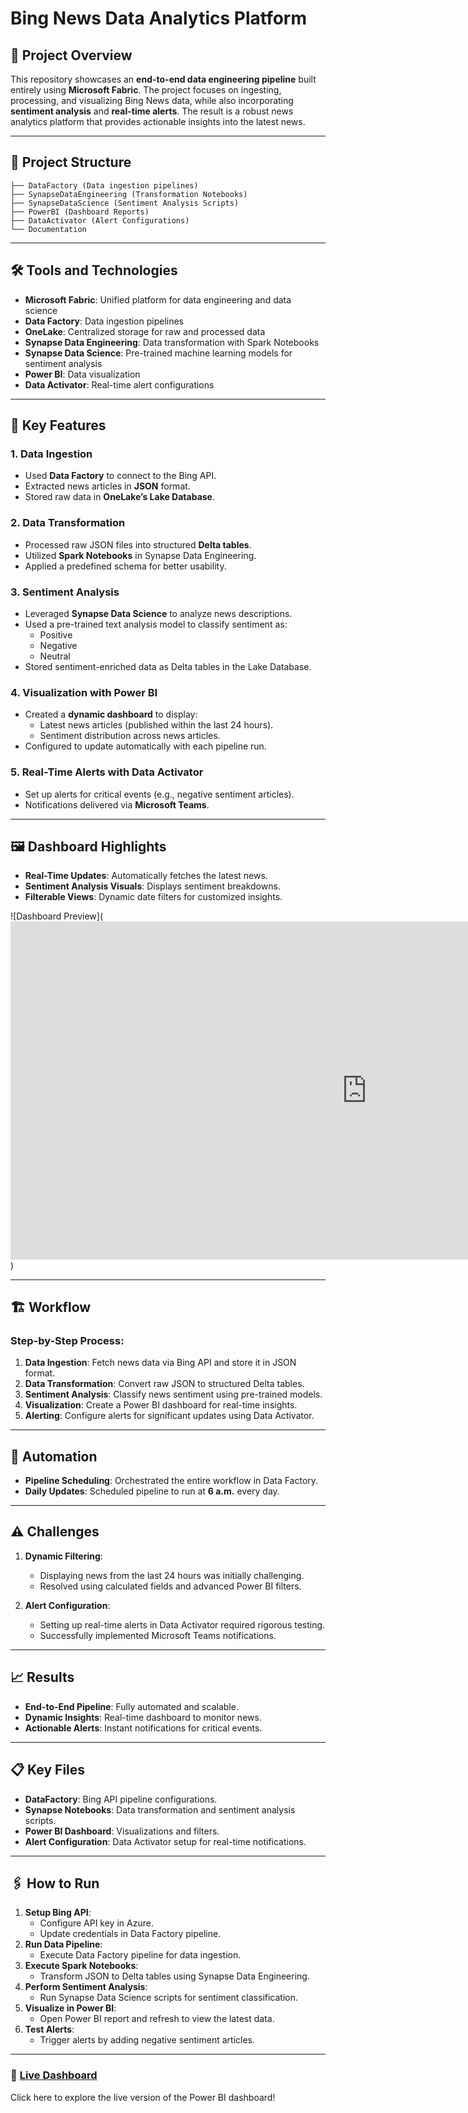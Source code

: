# Bing News Data Analytics Platform

## 🚀 Project Overview
This repository showcases an **end-to-end data engineering pipeline** built entirely using **Microsoft Fabric**. The project focuses on ingesting, processing, and visualizing Bing News data, while also incorporating **sentiment analysis** and **real-time alerts**. The result is a robust news analytics platform that provides actionable insights into the latest news.

---

## 📂 Project Structure

```
├── DataFactory (Data ingestion pipelines)
├── SynapseDataEngineering (Transformation Notebooks)
├── SynapseDataScience (Sentiment Analysis Scripts)
├── PowerBI (Dashboard Reports)
├── DataActivator (Alert Configurations)
└── Documentation
```

---

## 🛠 Tools and Technologies
- **Microsoft Fabric**: Unified platform for data engineering and data science
- **Data Factory**: Data ingestion pipelines
- **OneLake**: Centralized storage for raw and processed data
- **Synapse Data Engineering**: Data transformation with Spark Notebooks
- **Synapse Data Science**: Pre-trained machine learning models for sentiment analysis
- **Power BI**: Data visualization
- **Data Activator**: Real-time alert configurations

---

## 🌟 Key Features

### 1. **Data Ingestion**
- Used **Data Factory** to connect to the Bing API.
- Extracted news articles in **JSON** format.
- Stored raw data in **OneLake’s Lake Database**.

### 2. **Data Transformation**
- Processed raw JSON files into structured **Delta tables**.
- Utilized **Spark Notebooks** in Synapse Data Engineering.
- Applied a predefined schema for better usability.

### 3. **Sentiment Analysis**
- Leveraged **Synapse Data Science** to analyze news descriptions.
- Used a pre-trained text analysis model to classify sentiment as:
  - Positive
  - Negative
  - Neutral
- Stored sentiment-enriched data as Delta tables in the Lake Database.

### 4. **Visualization with Power BI**
- Created a **dynamic dashboard** to display:
  - Latest news articles (published within the last 24 hours).
  - Sentiment distribution across news articles.
- Configured to update automatically with each pipeline run.

### 5. **Real-Time Alerts with Data Activator**
- Set up alerts for critical events (e.g., negative sentiment articles).
- Notifications delivered via **Microsoft Teams**.

---

## 🖼 Dashboard Highlights
- **Real-Time Updates**: Automatically fetches the latest news.
- **Sentiment Analysis Visuals**: Displays sentiment breakdowns.
- **Filterable Views**: Dynamic date filters for customized insights.

![Dashboard Preview](<iframe title="newsdashboard" width="1140" height="541.25" src="https://app.fabric.microsoft.com/reportEmbed?reportId=472bea21-396b-4596-b0b7-a52f94b9f782&autoAuth=true&ctid=eb34f74a-58e7-4a8b-9e59-433e4c412757" frameborder="0" allowFullScreen="true"></iframe>)

---

## 🏗️ Workflow

### Step-by-Step Process:
1. **Data Ingestion**: Fetch news data via Bing API and store it in JSON format.
2. **Data Transformation**: Convert raw JSON to structured Delta tables.
3. **Sentiment Analysis**: Classify news sentiment using pre-trained models.
4. **Visualization**: Create a Power BI dashboard for real-time insights.
5. **Alerting**: Configure alerts for significant updates using Data Activator.

---

## 📅 Automation
- **Pipeline Scheduling**: Orchestrated the entire workflow in Data Factory.
- **Daily Updates**: Scheduled pipeline to run at **6 a.m.** every day.

---

## ⚠️ Challenges
1. **Dynamic Filtering**:
   - Displaying news from the last 24 hours was initially challenging.
   - Resolved using calculated fields and advanced Power BI filters.

2. **Alert Configuration**:
   - Setting up real-time alerts in Data Activator required rigorous testing.
   - Successfully implemented Microsoft Teams notifications.

---

## 📈 Results
- **End-to-End Pipeline**: Fully automated and scalable.
- **Dynamic Insights**: Real-time dashboard to monitor news.
- **Actionable Alerts**: Instant notifications for critical events.

---

## 📋 Key Files
- **DataFactory**: Bing API pipeline configurations.
- **Synapse Notebooks**: Data transformation and sentiment analysis scripts.
- **Power BI Dashboard**: Visualizations and filters.
- **Alert Configuration**: Data Activator setup for real-time notifications.

---

## 🖇️ How to Run
1. **Setup Bing API**:
   - Configure API key in Azure.
   - Update credentials in Data Factory pipeline.
2. **Run Data Pipeline**:
   - Execute Data Factory pipeline for data ingestion.
3. **Execute Spark Notebooks**:
   - Transform JSON to Delta tables using Synapse Data Engineering.
4. **Perform Sentiment Analysis**:
   - Run Synapse Data Science scripts for sentiment classification.
5. **Visualize in Power BI**:
   - Open Power BI report and refresh to view the latest data.
6. **Test Alerts**:
   - Trigger alerts by adding negative sentiment articles.

---

### 🔗 [Live Dashboard](#)
Click here to explore the live version of the Power BI dashboard!

